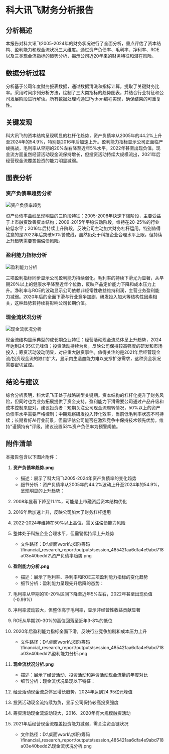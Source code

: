 # 科大讯飞财务分析报告

## 分析概述
本报告对科大讯飞2005-2024年的财务状况进行了全面分析，重点评估了资本结构、盈利能力和现金流状况三大维度。通过资产负债率、毛利率、净利率、ROE以及三类现金流指标的趋势分析，揭示公司近20年来的财务特征和潜在风险。

## 数据分析过程
分析基于公司年度财务报表数据，通过数据清洗和指标计算，提取了关键财务比率。采用时间序列分析方法，绘制了三大类指标的趋势图表，并结合行业特征和公司发展阶段进行解读。所有数据处理均通过Python编程实现，确保结果的可重复性。

## 关键发现
科大讯飞的资本结构呈现明显的杠杆化趋势，资产负债率从2005年的44.2%上升至2024年的54.9%，特别是2016年后加速上升。盈利能力指标显示公司正面临严峻挑战，毛利率从早期的20%左右降至近年5%水平，2022年甚至出现负值。现金流方面虽然经营活动现金流保持增长，但投资活动持续大规模流出，2021年后经营现金流覆盖投资的能力明显减弱。

## 图表分析

### 资产负债率趋势分析
![资产负债率趋势](D:\桌面\work\求职\筹码\financial_research_report\outputs\session_485421aa6dfa4e9abd718a03e40bedd2\资产负债率趋势.png)

资产负债率曲线呈现明显的三阶段特征：2005-2008年快速下降阶段，主要受益于上市融资改善资本结构；2009-2015年平稳波动阶段，维持在20-25%的行业较低水平；2016年后持续上升阶段，反映公司主动加大财务杠杆运用。特别值得注意的是2022年后突破50%警戒线，虽然仍处于科技企业合理水平上限，但持续上升趋势需要警惕偿债风险。

### 盈利能力指标分析
![盈利能力分析](D:\桌面\work\求职\筹码\financial_research_report\outputs\session_485421aa6dfa4e9abd718a03e40bedd2\盈利能力分析.png)

三项盈利指标同步显示公司盈利能力持续弱化。毛利率的持续下滑尤为显著，从早期20%以上的健康水平降至近年个位数，反映产品定价能力下降和成本压力上升。净利率与ROE的波动显示公司依赖非经常性收益维持利润，主营业务盈利能力减弱。2020年后的全面下滑与行业竞争加剧、研发投入加大等结构性因素相关，这种趋势若持续将影响公司长期价值。

### 现金流状况分析
![现金流状况分析](D:\桌面\work\求职\筹码\financial_research_report\outputs\session_485421aa6dfa4e9abd718a03e40bedd2\现金流状况分析.png)

现金流结构显示典型的成长期企业特征：经营活动现金流总体呈上升趋势，2024年达到24.95亿元峰值；投资活动持续为负，反映公司保持较高强度的研发和市场投入；筹资活动波动明显，对应重大融资事件。值得关注的是2021年后经营现金流/投资现金流的缺口扩大，显示内生造血能力难以支撑扩张需求，这种资金状况需要密切监控。

## 结论与建议
综合分析表明，科大讯飞正处于战略转型关键期。资本结构的杠杆化提升了财务风险，但同时也为业务拓展提供了资金支持。盈利能力下滑需要公司通过产品升级和成本控制来应对。建议投资者：短期关注公司现金流周转情况，50%以上的资产负债率水平需要严格控制；中期观察研发投入转化效率，当前低毛利率状态不可持续；长期看好AI行业前景，但需评估公司能否在激烈竞争中保持技术领先优势。维持"谨慎持有"评级，建议设置53%资产负债率为预警阈值。

## 附件清单

本报告包含以下图片附件：

1. **资产负债率趋势.png**
   - 描述：展示了科大讯飞2005-2024年资产负债率的变化趋势
   - 细节分析：资产负债率从2005年的44.2%波动上升至2024年的54.9%，呈现明显的上升趋势：
1. 2008年显著下降至11.1%，可能是上市融资后资本结构优化
2. 2016年后加速上升，反映公司加大了财务杠杆运用
3. 2022-2024年维持在50%以上高位，需关注偿债能力风险
4. 整体处于科技企业合理水平，但需警惕持续上升趋势

   - 文件路径：D:\桌面\work\求职\筹码\financial_research_report\outputs\session_485421aa6dfa4e9abd718a03e40bedd2\资产负债率趋势.png

2. **盈利能力分析.png**
   - 描述：展示了毛利率、净利率和ROE三项盈利能力指标的变化趋势
   - 细节分析：盈利能力呈现先升后降的态势：
1. 毛利率从早期的10-20%区间下降至近年5%左右，2022年甚至出现负值(-0.99%)
2. 净利率波动较大，但整体高于毛利率，显示非经营性收益贡献显著
3. ROE从早期20-30%的高位回落至近年3-8%的低位
4. 2020年后盈利能力指标全面下滑，反映行业竞争加剧和成本压力上升

   - 文件路径：D:\桌面\work\求职\筹码\financial_research_report\outputs\session_485421aa6dfa4e9abd718a03e40bedd2\盈利能力分析.png

3. **现金流状况分析.png**
   - 描述：展示了经营活动、投资活动和筹资活动现金流量的年度对比
   - 细节分析：现金流状况呈现以下特征：
1. 经营活动现金流总体呈增长趋势，2024年达到24.95亿元峰值
2. 投资活动现金流持续为负，显示公司保持较高投资强度
3. 筹资活动现金流波动较大，2016、2020年有大规模融资活动
4. 2021年后经营现金流覆盖投资能力减弱，需关注资金链状况

   - 文件路径：D:\桌面\work\求职\筹码\financial_research_report\outputs\session_485421aa6dfa4e9abd718a03e40bedd2\现金流状况分析.png

